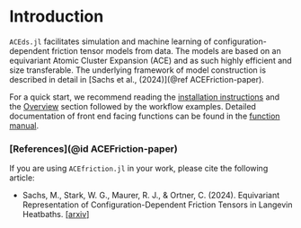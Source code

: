 # Introduction

`ACEds.jl` facilitates simulation and machine learning of configuration-dependent friction tensor models from data. The models are based on an equivariant Atomic Cluster Expansion (ACE) and as such highly efficient and size transferable. The underlying framework of model construction is described in detail in [Sachs et al., (2024)](@ref ACEFriction-paper).  

For a quick start, we recommend reading the [installation instructions](installation.md) and the [Overview]() section followed by the workflow examples. Detailed documentation of front end facing functions can be found in the [function manual]().  

### [References](@id ACEFriction-paper)

If you are using `ACEfriction.jl` in your work, please cite the following article: 

* Sachs, M., Stark, W. G., Maurer, R. J., & Ortner, C. (2024). Equivariant Representation of Configuration-Dependent Friction Tensors in Langevin Heatbaths. [[arxiv]](https://doi.org/10.48550/arXiv.2407.13935)



